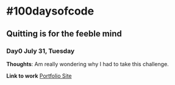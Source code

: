 # #100daysofcode

## Quitting is for the feeble mind

### Day0 July 31, Tuesday

**Thoughts**: Am really wondering why I had to take this challenge.

**Link to work** [Portfolio Site](//)